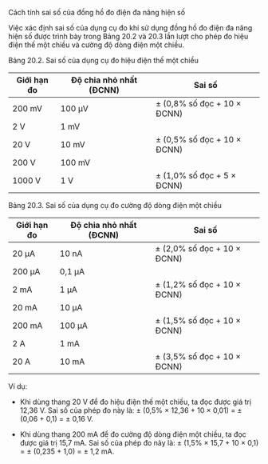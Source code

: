 Cách tính sai số của đồng hồ đo điện đa năng hiện số

Việc xác định sai số của dụng cụ đo khi sử dụng đồng hồ đo điện đa năng hiện số được trình bày trong Bảng 20.2 và 20.3 lần lượt cho phép đo hiệu điện thế một chiều và cường độ dòng điện một chiều.

Bảng 20.2. Sai số của dụng cụ đo hiệu điện thế một chiều

Giới hạn đo | Độ chia nhỏ nhất (ĐCNN) | Sai số
--- | --- | ---
200 mV | 100 μV | ± (0,8% số đọc + 10 × ĐCNN)
2 V | 1 mV | 
20 V | 10 mV | ± (0,5% số đọc + 10 × ĐCNN)
200 V | 100 mV | 
1000 V | 1 V | ± (1,0% số đọc + 5 × ĐCNN)

Bảng 20.3. Sai số của dụng cụ đo cường độ dòng điện một chiều

Giới hạn đo | Độ chia nhỏ nhất (ĐCNN) | Sai số
--- | --- | ---
20 μA | 10 nA | ± (2,0% số đọc + 10 × ĐCNN)
200 μA | 0,1 μA | 
2 mA | 1 μA | ± (1,2% số đọc + 10 × ĐCNN)
20 mA | 10 μA | 
200 mA | 100 μA | ± (1,5% số đọc + 10 × ĐCNN)
2 A | 1 mA | 
20 A | 10 mA | ± (3,5% số đọc + 10 × ĐCNN)

Ví dụ:
- Khi dùng thang 20 V để đo hiệu điện thế một chiều, ta đọc được giá trị 12,36 V.
Sai số của phép đo này là: ± (0,5% × 12,36 + 10 × 0,01) = ± (0,06 + 0,1) = ± 0,16 V.

- Khi dùng thang 200 mA để đo cường độ dòng điện một chiều, ta đọc được giá trị 15,7 mA.
Sai số của phép đo này là: ± (1,5% × 15,7 + 10 × 0,1) = ± (0,235 + 1,0) = ± 1,2 mA.